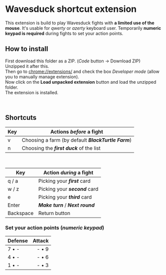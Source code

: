 # Wavesduck shortcut extension

This extension is build to play Wavesduck fights with **a limited use of the mouse**. It's usable for *qwerty* or *azerty* keyboard user. Temporarily **numeric keypad is required** during fights to set your action points.


## How to install

First download this folder as a ZIP. (*Code* button -> Download ZIP) Unzipped it after this.  
Then go to [chrome://extensions/]() and check the box *Developer mode* (allow you to manually manage extension).  
Now click on the **Load unpacked extension** button and load the unzipped folder.  
The extension is installed.

<br>

## Shortcuts

| Key | Actions *before* a fight 
| --- | ---
| v   | Choosing a farm (by default ***BlackTurtle Farm***) 
| n   | Choosing the ***first duck*** of the list

<br>

| Key        | Action *during* a fight 
| ---        | ---
| q / a      | Picking your ***first*** card
| w / z      | Picking your ***second*** card
| e          | Picking your ***third*** card
| Enter      | ***Make turn*** / ***Next round***
| Backspace  | Return button

### Set your action points (*numeric keypad*)  
| Defense | Attack
| :---    | ---:
| 7 • -   | - • 9
| 4 • -   | - • 6
| 1 • -   | - • 3